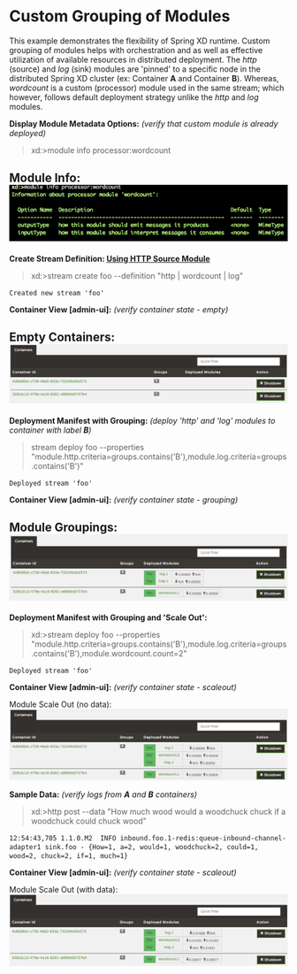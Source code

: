 Custom Grouping of Modules
==========================

This example demonstrates the flexibility of Spring XD runtime. Custom grouping of modules helps with orchestration and as well as effective utilization of available resources in distributed deployment. The _http_ (source) and _log_ (sink) modules are 'pinned' to a specific node in the distributed Spring XD cluster (ex: Container **A** and Container **B**). Whereas, _wordcount_ is a custom (processor) module used in the same stream; which however, follows default deployment strategy unlike the _http_ and _log_ modules.

**Display Module Metadata Options:** _(verify that custom module is already deployed)_
> xd:>module info processor:wordcount

Module Info:
![Info](/custom-grouping/src/main/resources/module-info.png)
---
 
**Create Stream Definition: [Using HTTP Source Module](https://github.com/spring-projects/spring-xd/wiki/Sources#http)**
> xd:>stream create foo --definition "http | wordcount | log"

```
Created new stream 'foo'
```

**Container View [admin-ui]:** _(verify container state - empty)_

Empty Containers:
![Empty Containers](/custom-grouping/src/main/resources/empty-containers.png)
---

**Deployment Manifest with Grouping:** _(deploy 'http' and 'log' modules to container with label **B**)_
>stream deploy foo --properties "module.http.criteria=groups.contains('B'),module.log.criteria=groups.contains('B')"

```
Deployed stream 'foo'
```

**Container View [admin-ui]:** _(verify container state - grouping)_

Module Groupings:
![Module Groupings](/custom-grouping/src/main/resources/module_grouping.png)
---

**Deployment Manifest with Grouping and 'Scale Out':**
>xd:>stream deploy foo --properties "module.http.criteria=groups.contains('B'),module.log.criteria=groups.contains('B'),module.wordcount.count=2"

```
Deployed stream 'foo'
```

**Container View [admin-ui]:** _(verify container state - scaleout)_

Module Scale Out (no data):
![Module Scale Out](/custom-grouping/src/main/resources/custom_module_scaleout_no_data.png)

**Sample Data:** _(verify logs from **A** and **B** containers)_
> xd:>http post --data "How much wood would a woodchuck chuck if a woodchuck could chuck wood"

```
12:54:43,705 1.1.0.M2  INFO inbound.foo.1-redis:queue-inbound-channel-adapter1 sink.foo - {How=1, a=2, would=1, woodchuck=2, could=1, wood=2, chuck=2, if=1, much=1}
```

**Container View [admin-ui]:** _(verify container state - scaleout)_

Module Scale Out (with data):
![Module Scale Out](/custom-grouping/src/main/resources/custom_module_scaleout_with_data.png)





